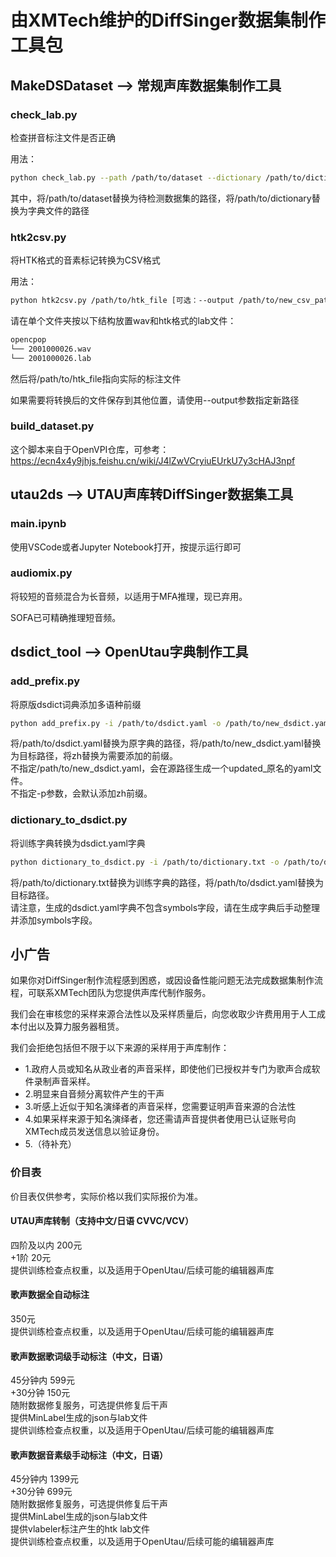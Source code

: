 # 由XMTech维护的DiffSinger数据集制作工具包

## MakeDSDataset --> 常规声库数据集制作工具

### check_lab.py
检查拼音标注文件是否正确

用法：

```bash
python check_lab.py --path /path/to/dataset --dictionary /path/to/dictionary
```
其中，将/path/to/dataset替换为待检测数据集的路径，将/path/to/dictionary替换为字典文件的路径

### htk2csv.py
将HTK格式的音素标记转换为CSV格式

用法：

```bash
python htk2csv.py /path/to/htk_file [可选：--output /path/to/new_csv_path]
```
请在单个文件夹按以下结构放置wav和htk格式的lab文件：
```bash
opencpop
└── 2001000026.wav
└── 2001000026.lab
```
然后将/path/to/htk_file指向实际的标注文件

如果需要将转换后的文件保存到其他位置，请使用--output参数指定新路径

### build_dataset.py
这个脚本来自于OpenVPI仓库，可参考：
https://ecn4x4y9jhjs.feishu.cn/wiki/J4lZwVCryiuEUrkU7y3cHAJ3npf

## utau2ds --> UTAU声库转DiffSinger数据集工具

### main.ipynb
使用VSCode或者Jupyter Notebook打开，按提示运行即可

### audiomix.py
将较短的音频混合为长音频，以适用于MFA推理，现已弃用。

SOFA已可精确推理短音频。

## dsdict_tool --> OpenUtau字典制作工具

### add_prefix.py
将原版dsdict词典添加多语种前缀
```bash
python add_prefix.py -i /path/to/dsdict.yaml -o /path/to/new_dsdict.yaml -p zh
```
将/path/to/dsdict.yaml替换为原字典的路径，将/path/to/new_dsdict.yaml替换为目标路径，将zh替换为需要添加的前缀。<br>
不指定/path/to/new_dsdict.yaml，会在源路径生成一个updated_原名的yaml文件。<br>
不指定-p参数，会默认添加zh前缀。

### dictionary_to_dsdict.py
将训练字典转换为dsdict.yaml字典
```bash
python dictionary_to_dsdict.py -i /path/to/dictionary.txt -o /path/to/dsdict.yaml
```
将/path/to/dictionary.txt替换为训练字典的路径，将/path/to/dsdict.yaml替换为目标路径。<br>
请注意，生成的dsdict.yaml字典不包含symbols字段，请在生成字典后手动整理并添加symbols字段。

## 小广告

如果你对DiffSinger制作流程感到困惑，或因设备性能问题无法完成数据集制作流程，可联系XMTech团队为您提供声库代制作服务。

我们会在审核您的采样来源合法性以及采样质量后，向您收取少许费用用于人工成本付出以及算力服务器租赁。

我们会拒绝包括但不限于以下来源的采样用于声库制作：
 - 1.政府人员或知名从政业者的声音采样，即使他们已授权并专门为歌声合成软件录制声音采样。
 - 2.明显来自音频分离软件产生的干声
 - 3.听感上近似于知名演绎者的声音采样，您需要证明声音来源的合法性
 - 4.如果采样来源于知名演绎者，您还需请声音提供者使用已认证账号向XMTech成员发送信息以验证身份。
 - 5.（待补充）

### 价目表
价目表仅供参考，实际价格以我们实际报价为准。

#### UTAU声库转制（支持中文/日语 CVVC/VCV）


四阶及以内 200元<br>
+1阶 20元<br>
提供训练检查点权重，以及适用于OpenUtau/后续可能的编辑器声库

#### 歌声数据全自动标注 
350元<br>
提供训练检查点权重，以及适用于OpenUtau/后续可能的编辑器声库

#### 歌声数据歌词级手动标注（中文，日语）
45分钟内 599元<br>
+30分钟 150元<br>
随附数据修复服务，可选提供修复后干声<br>
提供MinLabel生成的json与lab文件<br>
提供训练检查点权重，以及适用于OpenUtau/后续可能的编辑器声库

#### 歌声数据音素级手动标注（中文，日语）
45分钟内 1399元<br>
+30分钟 699元<br>
随附数据修复服务，可选提供修复后干声<br>
提供MinLabel生成的json与lab文件<br>
提供vlabeler标注产生的htk lab文件<br>
提供训练检查点权重，以及适用于OpenUtau/后续可能的编辑器声库